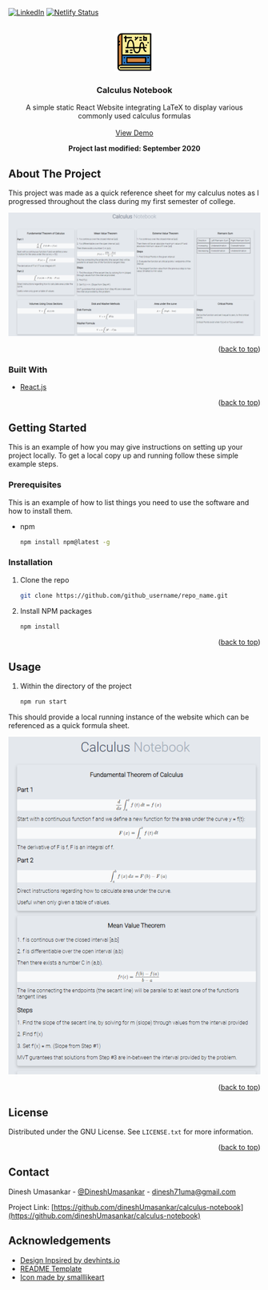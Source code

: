 <div id="top"></div>

[![LinkedIn][linkedin-shield]](https://www.linkedin.com/in/dinesh-umasankar-78354b184/)
[![Netlify Status](https://api.netlify.com/api/v1/badges/39a97539-83d3-43a4-bc32-8f09b91a7de6/deploy-status)](https://app.netlify.com/sites/youthful-turing-596fe3/deploys)


<!-- PROJECT LOGO -->
<br />
<div align="center">
  <a href="https://github.com/dineshUmasankar/calculus-notebook">
    <img src="images/icon.png" alt="Logo" width="80" height="80">
  </a>

<h3 align="center">Calculus Notebook</h3>

  <p align="center">
    A simple static React Website integrating LaTeX to display various commonly used calculus formulas
    <br />
    <br />
    <a href="https://youthful-turing-596fe3.netlify.app">View Demo</a>
  </p>

  <p align="center">
    <b>Project last modified: September 2020</b>
  </p>
</div>



<!-- ABOUT THE PROJECT -->
## About The Project
This project was made as a quick reference sheet for my calculus notes as I progressed throughout the class during my first semester of college.

![Calculus Notebook Screen Shot][product-screenshot]

<p align="right">(<a href="#top">back to top</a>)</p>



### Built With

* [React.js](https://reactjs.org/)

<p align="right">(<a href="#top">back to top</a>)</p>



<!-- GETTING STARTED -->
## Getting Started

This is an example of how you may give instructions on setting up your project locally.
To get a local copy up and running follow these simple example steps.

### Prerequisites

This is an example of how to list things you need to use the software and how to install them.
* npm
  ```sh
  npm install npm@latest -g
  ```

### Installation

1. Clone the repo
   ```sh
   git clone https://github.com/github_username/repo_name.git
   ```
2. Install NPM packages
   ```sh
   npm install
   ```

<p align="right">(<a href="#top">back to top</a>)</p>



<!-- USAGE EXAMPLES -->
## Usage

1. Within the directory of the project
   ```sh
   npm run start
   ```
This should provide a local running instance of the website which can be referenced as a quick formula sheet.

![Responsive Calculus Notebook][product-responsive-screenshot]

<p align="right">(<a href="#top">back to top</a>)</p>


<!-- LICENSE -->
## License

Distributed under the GNU License. See `LICENSE.txt` for more information.

<p align="right">(<a href="#top">back to top</a>)</p>



<!-- CONTACT -->
## Contact

Dinesh Umasankar - [@DineshUmasankar](https://twitter.com/DineshUmasankar) - [dinesh71uma@gmail.com](mailto:dinesh71uma@gmail.com)

Project Link: [https://github.com/dineshUmasankar/calculus-notebook](https://github.com/dineshUmasankar/calculus-notebook)



<!-- ACKNOWLEDGEMENTS -->
## Acknowledgements

* [Design Inpsired by devhints.io](https://devhints.io/)
* [README Template](https://github.com/othneildrew/Best-README-Template)
* [Icon made by smalllikeart](https://www.flaticon.com/authors/smalllikeart)


<!-- MARKDOWN LINKS & IMAGES -->
<!-- https://www.markdownguide.org/basic-syntax/#reference-style-links -->
[linkedin-shield]: https://img.shields.io/badge/-LinkedIn-black.svg?style=for-the-badge&logo=linkedin&colorB=555
[product-screenshot]: images/preview.png
[product-responsive-screenshot]: images/responsive_preview.png

